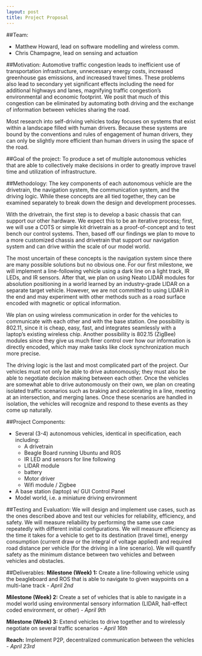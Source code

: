 ```yaml
---
layout: post
title: Project Proposal
---
```


##Team:
- Matthew Howard, lead on software modelling and wireless comm.
- Chris Champagne, lead on sensing and actuation

##Motivation:
Automotive traffic congestion leads to inefficient use of transportation infrastructure, unnecessary energy costs, increased greenhouse gas emissions, and increased travel times. These problems also lead to secondary yet significant effects including the need for additional highways and lanes, magnifying traffic congestion’s environmental and economic footprint. We posit that much of this congestion can be eliminated by automating both driving and the exchange of information between vehicles sharing the road.

Most research into self-driving vehicles today focuses on systems that exist within a landscape filled with human drivers. Because these systems are bound by the conventions and rules of engagement of human drivers, they can only be slightly more efficient than human drivers in using the space of the road.

##Goal of the project:
To produce a set of multiple autonomous vehicles that are able to collectively make decisions in order to greatly improve travel time and utilization of infrastructure.

##Methodology:
The key components of each autonomous vehicle are the drivetrain, the navigation system, the communication system, and the driving logic. While these concepts are all tied together, they can be examined separately to break down the design and development processes.

With the drivetrain, the first step is to develop a basic chassis that can support our other hardware. We expect this to be an iterative process; first, we will use a COTS or simple kit drivetrain as a proof-of-concept and to test bench our control systems. Then, based off our findings we plan to move to a more customized chassis and drivetrain that support our navigation system and can drive within the scale of our model world.

The most uncertain of these concepts is the navigation system since there are many possible solutions but no obvious one. For our first milestone, we will implement a line-following vehicle using a dark line on a light track, IR LEDs, and IR sensors. After that, we plan on using Neato LIDAR modules for absolution positioning in a world learned by an industry-grade LIDAR on a separate target vehicle. However, we are not committed to using LIDAR in the end and may experiment with other methods such as a road surface encoded with magnetic or optical information.

We plan on using wireless communication in order for the vehicles to communicate with each other and with the base station. One possibility is 802.11, since it is cheap, easy, fast, and integrates seamlessly with a laptop’s existing wireless chip. Another possibility is 802.15 (ZigBee) modules since they give us much finer control over how our information is directly encoded, which may make tasks like clock synchronization much more precise.

The driving logic is the last and most complicated part of the project. Our vehicles must not only be able to drive autonomously; they must also be able to negotiate decision making between each other. Once the vehicles are somewhat able to drive autonomously on their own, we plan on creating isolated traffic scenarios such as braking and accelerating in a line, meeting at an intersection, and merging lanes. Once these scenarios are handled in isolation, the vehicles will recognize and respond to these events as they come up naturally.

##Project Components:
* Several (3-4) autonomous vehicles, identical in specification, each including:
    + A drivetrain
    + Beagle Board running Ubuntu and ROS
    + IR LED and sensors for line following
    + LIDAR module
    + battery
    + Motor driver
    + Wifi module / Zigbee
* A base station (laptop) w/ GUI Control Panel
* Model world, i.e. a miniature driving environment

##Testing and Evaluation:
We will design and implement use cases, such as the ones described above and test our vehicles for reliability, efficiency, and safety. We will measure reliability by performing the same use case repeatedly with different initial configurations. We will measure efficiency as the time it takes for a vehicle to get to its destination (travel time), energy consumption (current draw or the integral of voltage applied) and required road distance per vehicle (for the driving in a line scenario). We will quantify safety as the minimum distance between two vehicles and between vehicles and obstacles.

##Deliverables:
**Milestone (Week) 1:** Create a line-following vehicle using the beagleboard and ROS that is able to navigate to given waypoints on a multi-lane track *- April 2nd*

**Milestone (Week) 2:** Create a set of vehicles that is able to navigate in a model world using environmental sensory information (LIDAR, hall-effect coded environment, or other) *- April 9th*

**Milestone (Week) 3:** Extend vehicles to drive together and to wirelessly negotiate on several traffic scenarios *- April 16th*

**Reach:** Implement P2P, decentralized communication between the vehicles *- April 23rd*
